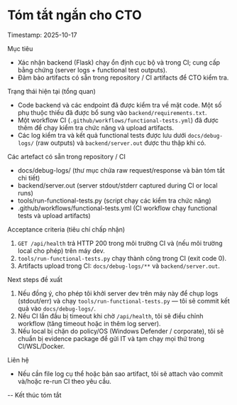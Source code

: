 # Tóm tắt ngắn cho CTO

Timestamp: 2025-10-17

Mục tiêu
- Xác nhận backend (Flask) chạy ổn định cục bộ và trong CI; cung cấp bằng chứng (server logs + functional test outputs).
- Đảm bảo artifacts có sẵn trong repository / CI artifacts để CTO kiểm tra.

Trạng thái hiện tại (tổng quan)
- Code backend và các endpoint đã được kiểm tra về mặt code. Một số phụ thuộc thiếu đã được bổ sung vào `backend/requirements.txt`.
- Một workflow CI (`.github/workflows/functional-tests.yml`) đã được thêm để chạy kiểm tra chức năng và upload artifacts.
- Các log kiểm tra và kết quả functional tests được lưu dưới `docs/debug-logs/` (raw outputs) và `backend/server.out` được thu thập khi có.

Các artefact có sẵn trong repository / CI
- docs/debug-logs/ (thư mục chứa raw request/response và bản tóm tắt chi tiết)
- backend/server.out (server stdout/stderr captured during CI or local runs)
- tools/run-functional-tests.py (script chạy các kiểm tra chức năng)
- .github/workflows/functional-tests.yml (CI workflow chạy functional tests và upload artifacts)

Acceptance criteria (tiêu chí chấp nhận)
1. `GET /api/health` trả HTTP 200 trong môi trường CI và (nếu môi trường local cho phép) trên máy dev.
2. `tools/run-functional-tests.py` chạy thành công trong CI (exit code 0).
3. Artifacts upload trong CI: `docs/debug-logs/**` và `backend/server.out`.

Next steps đề xuất
1. Nếu đồng ý, cho phép tôi khởi server dev trên máy này để chụp logs (stdout/err) và chạy `tools/run-functional-tests.py` — tôi sẽ commit kết quả vào `docs/debug-logs/`.
2. Nếu CI lần đầu bị timeout khi chờ `/api/health`, tôi sẽ điều chỉnh workflow (tăng timeout hoặc in thêm log server).
3. Nếu local bị chặn do policy/OS (Windows Defender / corporate), tôi sẽ chuẩn bị evidence package để gửi IT và tạm chạy mọi thứ trong CI/WSL/Docker.

Liên hệ
- Nếu cần file log cụ thể hoặc bản sao artifact, tôi sẽ attach vào commit và/hoặc re-run CI theo yêu cầu.

-- Kết thúc tóm tắt
